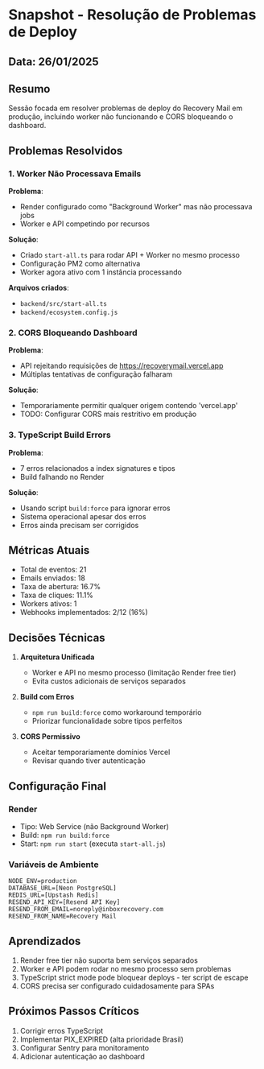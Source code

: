 # Snapshot - Resolução de Problemas de Deploy

## Data: 26/01/2025

## Resumo
Sessão focada em resolver problemas de deploy do Recovery Mail em produção, incluindo worker não funcionando e CORS bloqueando o dashboard.

## Problemas Resolvidos

### 1. Worker Não Processava Emails
**Problema**: 
- Render configurado como "Background Worker" mas não processava jobs
- Worker e API competindo por recursos

**Solução**:
- Criado `start-all.ts` para rodar API + Worker no mesmo processo
- Configuração PM2 como alternativa
- Worker agora ativo com 1 instância processando

**Arquivos criados**:
- `backend/src/start-all.ts`
- `backend/ecosystem.config.js`

### 2. CORS Bloqueando Dashboard
**Problema**:
- API rejeitando requisições de https://recoverymail.vercel.app
- Múltiplas tentativas de configuração falharam

**Solução**:
- Temporariamente permitir qualquer origem contendo 'vercel.app'
- TODO: Configurar CORS mais restritivo em produção

### 3. TypeScript Build Errors
**Problema**:
- 7 erros relacionados a index signatures e tipos
- Build falhando no Render

**Solução**:
- Usando script `build:force` para ignorar erros
- Sistema operacional apesar dos erros
- Erros ainda precisam ser corrigidos

## Métricas Atuais
- Total de eventos: 21
- Emails enviados: 18
- Taxa de abertura: 16.7%
- Taxa de cliques: 11.1%
- Workers ativos: 1
- Webhooks implementados: 2/12 (16%)

## Decisões Técnicas

1. **Arquitetura Unificada**
   - Worker e API no mesmo processo (limitação Render free tier)
   - Evita custos adicionais de serviços separados

2. **Build com Erros**
   - `npm run build:force` como workaround temporário
   - Priorizar funcionalidade sobre tipos perfeitos

3. **CORS Permissivo**
   - Aceitar temporariamente domínios Vercel
   - Revisar quando tiver autenticação

## Configuração Final

### Render
- Tipo: Web Service (não Background Worker)
- Build: `npm run build:force`
- Start: `npm run start` (executa `start-all.js`)

### Variáveis de Ambiente
```
NODE_ENV=production
DATABASE_URL=[Neon PostgreSQL]
REDIS_URL=[Upstash Redis]
RESEND_API_KEY=[Resend API Key]
RESEND_FROM_EMAIL=noreply@inboxrecovery.com
RESEND_FROM_NAME=Recovery Mail
```

## Aprendizados
1. Render free tier não suporta bem serviços separados
2. Worker e API podem rodar no mesmo processo sem problemas
3. TypeScript strict mode pode bloquear deploys - ter script de escape
4. CORS precisa ser configurado cuidadosamente para SPAs

## Próximos Passos Críticos
1. Corrigir erros TypeScript
2. Implementar PIX_EXPIRED (alta prioridade Brasil)
3. Configurar Sentry para monitoramento
4. Adicionar autenticação ao dashboard 